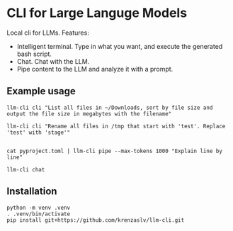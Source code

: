 # CLI for Large Languge Models

Local cli for LLMs.
Features:

- Intelligent terminal. Type in what you want, and execute the generated bash script.
- Chat. Chat with the LLM.
- Pipe content to the LLM and analyze it with a prompt.

## Example usage

```
llm-cli cli "List all files in ~/Downloads, sort by file size and output the file size in megabytes with the filename"

llm-cli cli "Rename all files in /tmp that start with 'test'. Replace 'test' with 'stage'"


cat pyproject.toml | llm-cli pipe --max-tokens 1000 "Explain line by line"

llm-cli chat
```

## Installation

```
python -m venv .venv
. .venv/bin/activate
pip install git+https://github.com/krenzaslv/llm-cli.git
```
